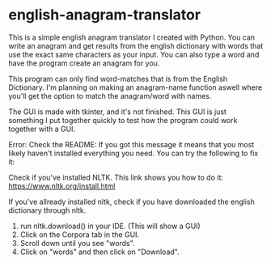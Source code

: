 # english-anagram-translator

This is a simple english anagram translator I created with Python. You can write an anagram and get
results from the english dictionary with words that use the exact same characters
as your input. You can also type a word and have the program create an anagram
for you. 

This program can only find word-matches that is from the English Dictionary. 
I'm planning on making an anagram-name function aswell where you'll get the option
to match the anagram/word with names.

The GUI is made with tkinter, and it's not finished. This GUI is just something
I put together quickly to test how the program could work together with a GUI.

Error: Check the README:
If you got this message it means that you most likely haven't installed everything 
you need. You can try the following to fix it:

Check if you've installed NLTK. 
This link shows you how to do it: https://www.nltk.org/install.html

If you've allready installed nltk, check if you have downloaded the english
dictionary through nltk.
1. run nltk.download() in your IDE. (This will show a GUI)
2. Click on the Corpora tab in the GUI.
3. Scroll down until you see "words".
4. Click on "words" and then click on "Download".
